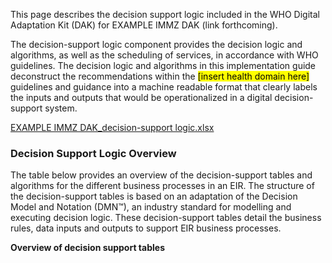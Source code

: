 This page describes the decision support logic included in the WHO
Digital Adaptation Kit (DAK) for EXAMPLE IMMZ DAK (link forthcoming).

The decision-support logic component provides the decision logic and
algorithms, as well as the scheduling of services, in accordance with
WHO guidelines. The decision logic and algorithms in this implementation
guide deconstruct the recommendations within the <mark>[insert health domain here]</mark> guidelines
and guidance into a machine readable format that clearly labels the
inputs and outputs that would be operationalized in a digital
decision-support system.

[EXAMPLE IMMZ DAK_decision-support logic.xlsx](EXAMPLE%20IMMZ%20DAK_decision-support%20logic.xlsx)

### Decision Support Logic Overview
The table below provides an overview of the decision-support tables and
algorithms for the different business processes in an EIR. The structure
of the decision-support tables is based on an adaptation of the Decision
Model and Notation (DMN™), an industry standard for modelling and
executing decision logic. These decision-support tables detail the
business rules, data inputs and outputs to support EIR business
processes.

**Overview of decision support tables**
